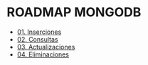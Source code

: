 # ROADMAP MONGODB

- [01. Inserciones](path/01-insert/README.md)
- [02. Consultas](path/02-find/README.md)
- [03. Actualizaciones](path/03-update/README.md)
- [04. Eliminaciones](path/04-delete/README.md)
